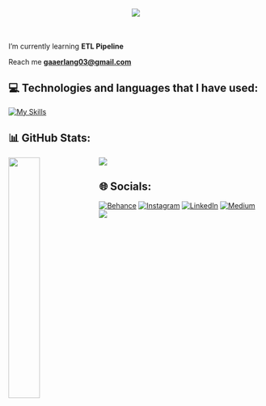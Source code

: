 <h1 align="Center">
    <img src="https://readme-typing-svg.herokuapp.com?font=Fira+Code&pause=1000&color=8EB573&random=false&width=500&lines=Hi+There!+I'm+Muhammad+Erlangga+Prasetya;" /></h1> 

<br/>

I’m currently learning **ETL Pipeline**

Reach me **gaaerlang03@gmail.com**


## 💻 Technologies and languages that I have used:
[![My Skills](https://skillicons.dev/icons?i=javascript,python,nodejs,expressjs,nextjs,flask,fastapi,tensorflow,postgres,mysql,firebase,postman,docker,googlecloud,git,github,figma&theme=light)](https://skillicons.dev)

## 📊 GitHub Stats:
![](https://github-readme-stats.vercel.app/api/top-langs/?username=erlanggsss&theme=onedark&hide_border=false&include_all_commits=false&count_private=false&layout=compact)
<img align='left' width="35%" src='(https://github-readme-streak-stats.herokuapp.com/?user=erlanggsss&theme=onedark&hide_border=false)'/>

## 🌐 Socials:
[![Behance](https://img.shields.io/badge/Behance-1769ff?logo=behance&logoColor=white)](https://behance.net/https://www.behance.net/erlanggsss) [![Instagram](https://img.shields.io/badge/Instagram-%23E4405F.svg?logo=Instagram&logoColor=white)](https://instagram.com/https://www.instagram.com/erlang.gaa/) [![LinkedIn](https://img.shields.io/badge/LinkedIn-%230077B5.svg?logo=linkedin&logoColor=white)](https://linkedin.com/in/www.linkedin.com/in/muhammaderlanggaprasetya) [![Medium](https://img.shields.io/badge/Medium-12100E?logo=medium&logoColor=white)](https://medium.com/@https://medium.com/@gaaerlang03) [![](https://visitcount.itsvg.in/api?id=erlanggsss&icon=0&color=2)](https://visitcount.itsvg.in)
